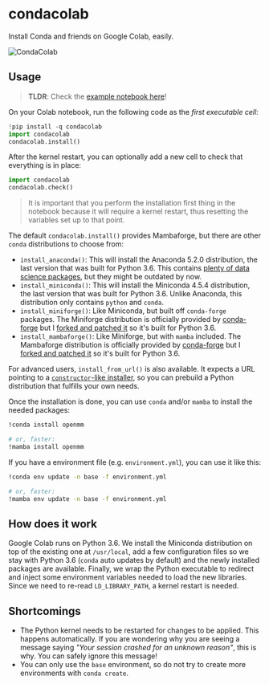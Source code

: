 # condacolab

Install Conda and friends on Google Colab, easily.

![CondaColab](condacolab.png)

## Usage

> **TLDR**: Check the [example notebook here](https://colab.research.google.com/drive/1c_RGCgQeLHVXlF44LyOFjfUW32CmG6BP)!

On your Colab notebook, run the following code as the _first executable cell_:

```python
!pip install -q condacolab
import condacolab
condacolab.install()
```

After the kernel restart, you can optionally add a new cell to check that everything is in place:

```python
import condacolab
condacolab.check()
```

> It is important that you perform the installation first thing in the notebook because it will require a kernel restart, thus resetting the variables set up to that point.

The default `condacolab.install()` provides Mambaforge, but there are other `conda` distributions to choose from:

- `install_anaconda()`: This will install the Anaconda 5.2.0 distribution, the last version that was built for Python 3.6. This contains [plenty of data science packages](https://docs.anaconda.com/anaconda/packages/old-pkg-lists/5.2.0/py3.6_linux-64/), but they might be outdated by now.
- `install_miniconda()`: This will install the Miniconda 4.5.4 distribution, the last version that was built for Python 3.6. Unlike Anaconda, this distribution only contains `python` and `conda`.
- `install_miniforge()`: Like Miniconda, but built off `conda-forge` packages. The Miniforge distribution is officially provided by [conda-forge](https://github.com/conda-forge/miniforge) but I [forked and patched it](https://github.com/jaimergp/miniforge) so it's built for Python 3.6.
- `install_mambaforge()`: Like Miniforge, but with `mamba` included. The Mambaforge distribution is officially provided by [conda-forge](https://github.com/conda-forge/miniforge) but I [forked and patched it](https://github.com/jaimergp/miniforge) so it's built for Python 3.6.

For advanced users, `install_from_url()` is also available. It expects a URL pointing to a [`constructor`-like installer](https://github.com/conda/constructor), so you can prebuild a Python distribution that fulfills your own needs.

Once the installation is done, you can use `conda` and/or `mamba` to install the needed packages:

```bash
!conda install openmm

# or, faster:
!mamba install openmm
```

If you have a environment file (e.g. `environment.yml`), you can use it like this:

```bash
!conda env update -n base -f environment.yml

# or, faster:
!mamba env update -n base -f environment.yml
```

## How does it work

Google Colab runs on Python 3.6. We install the Miniconda distribution on top of the existing one at `/usr/local`, add a few configuration files so we stay with Python 3.6 (`conda` auto updates by default) and the newly installed packages are available. Finally, we wrap the Python executable to redirect and inject some environment variables needed to load the new libraries. Since we need to re-read `LD_LIBRARY_PATH`, a kernel restart is needed.

## Shortcomings

- The Python kernel needs to be restarted for changes to be applied. This happens automatically. If you are wondering why you are seeing a message saying _"Your session crashed for an unknown reason"_, this is why. You can safely ignore this message!
- You can only use the `base` environment, so do not try to create more environments with `conda create`.
